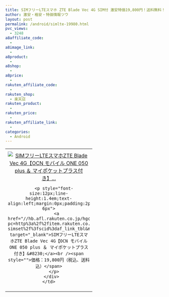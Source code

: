 ```yaml
---
title: SIMフリーLTEスマホ ZTE Blade Vec 4G SIM付 激安特価19,800円！送料無料！
author: 激安・格安・特価情報ツウ
layout: post
permalink: /android/simlte-19980.html
pvc_views:
  - 3248
a8affiliate_code:
  -
a8image_link:
  -
a8product:
  -
a8shop:
  -
a8price:
  -
rakuten_affiliate_code:
  -
rakuten_shop:
  - 楽天店
rakuten_product:
  -
rakuten_price:
  -
rakuten_affiliate_link:
  -
categories:
  - Android
---
```

<table border="0" cellpadding="0" cellspacing="0">
  <tr>
    <td valign="top">
      <div style="border:1px none;margin:0px;padding:6px 0px;width:260px;text-align:center;float:left">
        <a href="//hb.afl.rakuten.co.jp/hgc/1220cdae.59bac541.1220cdaf.bae264e6/?pc=http%3a%2f%2fitem.rakuten.co.jp%2fgoosimseller%2fztebladevec4g-simset%2f%3fscid%3daf_link_tbl&m=http%3a%2f%2fm.rakuten.co.jp%2fgoosimseller%2fi%2f10000189%2f" target="_blank"><img src="//hbb.afl.rakuten.co.jp/hgb/?pc=http%3a%2f%2fthumbnail.image.rakuten.co.jp%2f%400_mall%2fgoosimseller%2fcabinet%2fsmartphone%2fzte%2fbladevec4g01.jpg%3f_ex%3d240x240&m=http%3a%2f%2fthumbnail.image.rakuten.co.jp%2f%400_mall%2fgoosimseller%2fcabinet%2fsmartphone%2fzte%2fbladevec4g01.jpg" alt="SIMフリーLTEスマホZTE Blade Vec 4G【OCN モバイル ONE 050 plus ＆ マイポケットプラス付き】..." border="0" style="margin:0px;padding:0px" /></a>

        <p style="font-size:12px;line-height:1.4em;text-align:left;margin:0px;padding:2px 6px">
          <a href="//hb.afl.rakuten.co.jp/hgc/1220cdae.59bac541.1220cdaf.bae264e6/?pc=http%3a%2f%2fitem.rakuten.co.jp%2fgoosimseller%2fztebladevec4g-simset%2f%3fscid%3daf_link_tbl&m=http%3a%2f%2fm.rakuten.co.jp%2fgoosimseller%2fi%2f10000189%2f" target="_blank">SIMフリーLTEスマホZTE Blade Vec 4G【OCN モバイル ONE 050 plus ＆ マイポケットプラス付き】&#8230;</a><br /><span style="">価格：19,800円（税込、送料込）</span>
        </p>
      </div>
    </td>
  </tr>
</table>